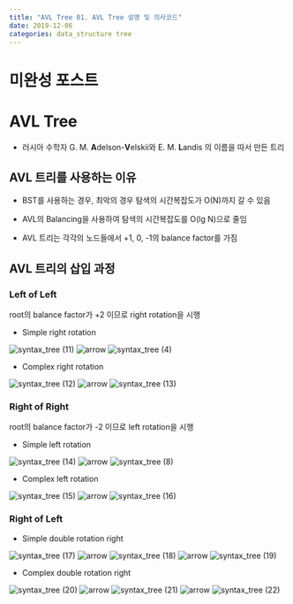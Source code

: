 ```yaml
---
title: "AVL Tree 01. AVL Tree 설명 및 의사코드"
date: 2019-12-06
categories: data_structure tree
---
```


# 미완성 포스트

# AVL Tree

* 러시아 수학자 G. M. **A**delson-**V**elskii와 E. M. **L**andis 의 이름을 따서 만든 트리 

## AVL 트리를 사용하는 이유

* BST를 사용하는 경우, 최악의 경우 탐색의 시간복잡도가 O(N)까지 갈 수 있음

* AVL의 Balancing을 사용하여 탐색의 시간복잡도를 O(lg N)으로 줄임

* AVL 트리는 각각의 노드들에서 +1, 0, -1의 balance factor를 가짐

## AVL 트리의 삽입 과정

### Left of Left

root의 balance factor가 +2 이므로 right rotation을 시행

* Simple right rotation

![syntax_tree (11)](https://user-images.githubusercontent.com/26007107/70288917-8781cf80-1816-11ea-8f8d-fd6c7b3de40d.png)
![arrow](https://user-images.githubusercontent.com/26007107/70289542-67eba680-1818-11ea-9b2e-080d5795fc7e.png)
![syntax_tree (4)](https://user-images.githubusercontent.com/26007107/70288686-ba779380-1815-11ea-8de1-5a481a0c6ff4.png)

* Complex right rotation

![syntax_tree (12)](https://user-images.githubusercontent.com/26007107/70288933-98cadc00-1816-11ea-94e9-9000e22c1be5.png)
![arrow](https://user-images.githubusercontent.com/26007107/70289542-67eba680-1818-11ea-9b2e-080d5795fc7e.png)
![syntax_tree (13)](https://user-images.githubusercontent.com/26007107/70288962-a84a2500-1816-11ea-9ce1-ca51cd4527b8.png)

### Right of Right

root의 balance factor가 -2 이므로 left rotation을 시행

* Simple left rotation

![syntax_tree (14)](https://user-images.githubusercontent.com/26007107/70288974-b5671400-1816-11ea-94a4-afd8d7a9da60.png)
![arrow](https://user-images.githubusercontent.com/26007107/70289542-67eba680-1818-11ea-9b2e-080d5795fc7e.png)
![syntax_tree (8)](https://user-images.githubusercontent.com/26007107/70288857-4be70580-1816-11ea-9174-03d9f6b57120.png)

* Complex left rotation

![syntax_tree (15)](https://user-images.githubusercontent.com/26007107/70288996-c44dc680-1816-11ea-960b-8398db13ecfb.png)
![arrow](https://user-images.githubusercontent.com/26007107/70289542-67eba680-1818-11ea-9b2e-080d5795fc7e.png)
![syntax_tree (16)](https://user-images.githubusercontent.com/26007107/70289012-d2034c00-1816-11ea-8fed-83b62b630e13.png)

### Right of Left

* Simple double rotation right

![syntax_tree (17)](https://user-images.githubusercontent.com/26007107/70289104-17277e00-1817-11ea-95d7-a4cb1c6d8145.png)
![arrow](https://user-images.githubusercontent.com/26007107/70289542-67eba680-1818-11ea-9b2e-080d5795fc7e.png)
![syntax_tree (18)](https://user-images.githubusercontent.com/26007107/70289119-20184f80-1817-11ea-8140-47145978530e.png)
![arrow](https://user-images.githubusercontent.com/26007107/70289542-67eba680-1818-11ea-9b2e-080d5795fc7e.png)
![syntax_tree (19)](https://user-images.githubusercontent.com/26007107/70289126-27d7f400-1817-11ea-9db5-fac84639f577.png)

* Complex double rotation right

![syntax_tree (20)](https://user-images.githubusercontent.com/26007107/70289247-89985e00-1817-11ea-8b80-17cc8066e9eb.png)
![arrow](https://user-images.githubusercontent.com/26007107/70289542-67eba680-1818-11ea-9b2e-080d5795fc7e.png)
![syntax_tree (21)](https://user-images.githubusercontent.com/26007107/70289278-9ddc5b00-1817-11ea-81dd-63fc72fc9d20.png)
![arrow](https://user-images.githubusercontent.com/26007107/70289542-67eba680-1818-11ea-9b2e-080d5795fc7e.png)
![syntax_tree (22)](https://user-images.githubusercontent.com/26007107/70289306-b2205800-1817-11ea-857b-515b261f77d5.png)

